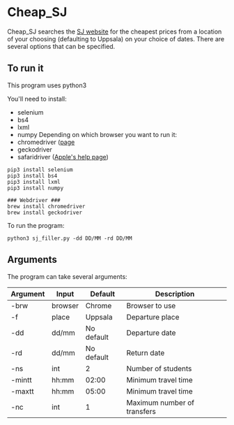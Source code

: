 # Cheap_SJ

Cheap_SJ searches the [SJ website](https://www.sj.se/#/) for the cheapest prices from a location of your choosing (defaulting to Uppsala) on your choice of dates. There are several options that can be specified.


## To run it
This program uses python3

You'll need to install:
* selenium
* bs4
* lxml
* numpy
Depending on which browser you want to run it:
* chromedriver ([page](http://chromedriver.chromium.org)
* geckodriver
* safaridriver ([Apple's help page](https://developer.apple.com/documentation/webkit/testing_with_webdriver_in_safari))

```
pip3 install selenium
pip3 install bs4
pip3 install lxml
pip3 install numpy

### Webdriver ###
brew install chromedriver
brew install geckodriver
```
To run the program:
```
python3 sj_filler.py -dd DD/MM -rd DD/MM
```
## Arguments
The program can take several arguments:


Argument | Input | Default | Description |
------------ | ------------- |------------- |------------- |
-brw | browser | Chrome | Browser to use
-f | place | Uppsala | Departure place 
-dd | dd/mm | No default | Departure date
-rd | dd/mm | No default | Return date
-ns | int | 2 | Number of students
-mintt | hh:mm | 02:00 | Minimum travel time
-maxtt | hh:mm | 05:00 | Minimum travel time
-nc | int | 1 | Maximum number of transfers
